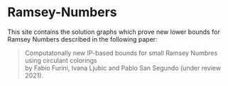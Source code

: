 # Ramsey-Numbers

This site contains the solution graphs which prove new lower bounds for Ramsey Numbers described in the following paper:

> Computatonally new IP-based bounds for small Ramsey Numbres using circulant colorings  
by Fabio Furini, Ivana Ljubic and Pablo San Segundo (under review 2021).

